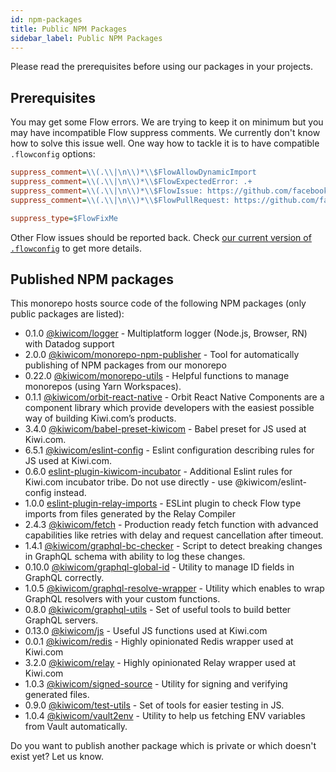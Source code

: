```yaml
---
id: npm-packages
title: Public NPM Packages
sidebar_label: Public NPM Packages
---
```


Please read the prerequisites before using our packages in your projects.

## Prerequisites

You may get some Flow errors. We are trying to keep it on minimum but you may have incompatible Flow suppress comments. We currently don't know how to solve this issue well. One way how to tackle it is to have compatible `.flowconfig` options:

```ini
suppress_comment=\\(.\\|\n\\)*\\$FlowAllowDynamicImport
suppress_comment=\\(.\\|\n\\)*\\$FlowExpectedError: .+
suppress_comment=\\(.\\|\n\\)*\\$FlowIssue: https://github.com/facebook/flow/issues/[0-9]+
suppress_comment=\\(.\\|\n\\)*\\$FlowPullRequest: https://github.com/facebook/flow/pull/[0-9]+

suppress_type=$FlowFixMe
```

Other Flow issues should be reported back. Check [our current version of `.flowconfig`](https://gitlab.skypicker.com/incubator/universe/blob/master/.flowconfig) to get more details.

## Published NPM packages

This monorepo hosts source code of the following NPM packages (only public packages are listed):

<!-- AUTOMATOR:UPDATE_DOCS -->

- 0.1.0 [@kiwicom/logger](https://gitlab.skypicker.com/incubator/universe/tree/master/src/core/logger) - Multiplatform logger (Node.js, Browser, RN) with Datadog support
- 2.0.0 [@kiwicom/monorepo-npm-publisher](https://github.com/kiwicom/monorepo-npm-publisher) - Tool for automatically publishing of NPM packages from our monorepo
- 0.22.0 [@kiwicom/monorepo-utils](https://github.com/kiwicom/monorepo-utils) - Helpful functions to manage monorepos (using Yarn Workspaces).
- 0.1.1 [@kiwicom/orbit-react-native](https://gitlab.skypicker.com/incubator/universe/tree/master/src/incubator/orbit-react-native) - Orbit React Native Components are a component library which provide developers with the easiest possible way of building Kiwi.com’s products.
- 3.4.0 [@kiwicom/babel-preset-kiwicom](https://github.com/kiwicom/babel-preset-kiwicom) - Babel preset for JS used at Kiwi.com.
- 6.5.1 [@kiwicom/eslint-config](https://github.com/kiwicom/eslint-config-kiwicom) - Eslint configuration describing rules for JS used at Kiwi.com.
- 0.6.0 [eslint-plugin-kiwicom-incubator](https://gitlab.skypicker.com/incubator/universe/tree/master/src/packages/eslint-plugin-kiwicom-incubator) - Additional Eslint rules for Kiwi.com incubator tribe. Do not use directly - use @kiwicom/eslint-config instead.
- 1.0.0 [eslint-plugin-relay-imports](https://github.com/kiwicom/eslint-plugin-relay-imports) - ESLint plugin to check Flow type imports from files generated by the Relay Compiler
- 2.4.3 [@kiwicom/fetch](https://github.com/kiwicom/fetch) - Production ready fetch function with advanced capabilities like retries with delay and request cancellation after timeout.
- 1.4.1 [@kiwicom/graphql-bc-checker](https://github.com/kiwicom/graphql-bc-checker) - Script to detect breaking changes in GraphQL schema with ability to log these changes.
- 0.10.0 [@kiwicom/graphql-global-id](https://github.com/kiwicom/graphql-global-id) - Utility to manage ID fields in GraphQL correctly.
- 1.0.5 [@kiwicom/graphql-resolve-wrapper](https://github.com/kiwicom/graphql-resolve-wrapper) - Utility which enables to wrap GraphQL resolvers with your custom functions.
- 0.8.0 [@kiwicom/graphql-utils](https://gitlab.skypicker.com/incubator/universe/tree/master/src/packages/graphql-utils) - Set of useful tools to build better GraphQL servers.
- 0.13.0 [@kiwicom/js](https://github.com/kiwicom/js) - Useful JS functions used at Kiwi.com
- 0.0.1 [@kiwicom/redis](https://gitlab.skypicker.com/incubator/universe/tree/master/src/packages/redis) - Highly opinionated Redis wrapper used at Kiwi.com
- 3.2.0 [@kiwicom/relay](https://github.com/kiwicom/relay) - Highly opinionated Relay wrapper used at Kiwi.com
- 1.0.3 [@kiwicom/signed-source](https://gitlab.skypicker.com/incubator/universe/tree/master/src/packages/signed-source) - Utility for signing and verifying generated files.
- 0.9.0 [@kiwicom/test-utils](https://gitlab.skypicker.com/incubator/universe/tree/master/src/packages/test-utils) - Set of tools for easier testing in JS.
- 1.0.4 [@kiwicom/vault2env](https://github.com/kiwicom/vault2env-js) - Utility to help us fetching ENV variables from Vault automatically.

<!-- /AUTOMATOR:UPDATE_DOCS -->

Do you want to publish another package which is private or which doesn't exist yet? Let us know.
